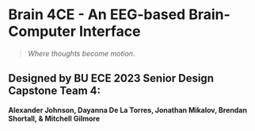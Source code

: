 # **Brain 4CE** - An EEG-based Brain-Computer Interface
> *Where thoughts become motion*.
## Designed by BU ECE 2023 Senior Design Capstone Team 4: 
**Alexander Johnson, Dayanna De La Torres, Jonathan Mikalov, Brendan Shortall, & Mitchell Gilmore**
